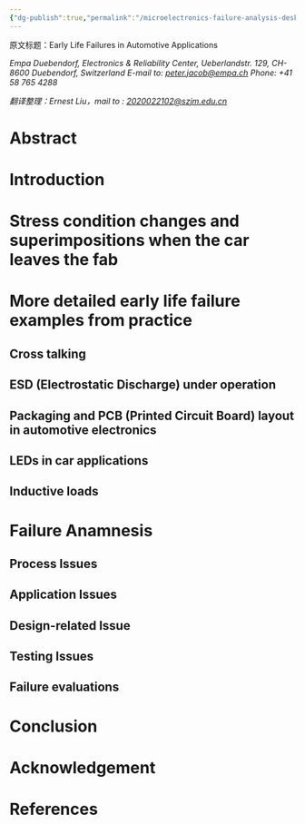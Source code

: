 ```yaml
---
{"dg-publish":true,"permalink":"/microelectronics-failure-analysis-desk-reference-7th-edition/section-8-special-applications-of-failure-analysis/1-early-life-failures-in-automotive-applications/"}
---
```



原文标题：Early Life Failures in Automotive Applications

*Empa Duebendorf, Electronics & Reliability Center, Ueberlandstr. 129, CH-8600 Duebendorf, Switzerland E-mail to: peter.jacob@empa.ch Phone: +41 58 765 4288*

*翻译整理：Ernest Liu，mail to : 2020022102@szjm.edu.cn*

# Abstract


# Introduction


# Stress condition changes and superimpositions when the car leaves the fab

# More detailed early life failure examples from practice

## Cross talking

## ESD (Electrostatic Discharge) under operation


## Packaging and PCB (Printed Circuit Board) layout in automotive electronics


## LEDs in car applications


## Inductive loads

# Failure Anamnesis


## Process Issues

## Application Issues

## Design-related Issue

## Testing Issues


## Failure evaluations

# Conclusion

# Acknowledgement

# References

